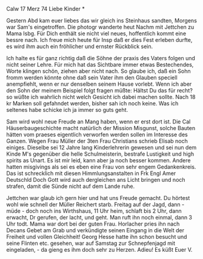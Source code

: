  Calw 17 Merz 74
Liebe Kinder <Fried>*

Gestern Abd kam euer liebes das wir gleich ins Steinhaus sandten, Morgens war Sam's eingetroffen. Die photogr wanderte heut Nachm mit Jettchen zu Mama Isbg. Für Dich enthält sie nicht viel neues, hoffentlich kommt eine bessre nach. Ich freue mich heute für Insp daß er dies Fest erleben durfte, es wird ihm auch ein fröhlicher und ernster Rückblick sein.

Ich halte es für ganz richtig daß die Söhne der praxis des Vaters folgen und nicht seiner Lehre. Für mich hat das Sichtbare immer etwas Bestechendes, Worte klingen schön, ziehen aber nicht nach. So glaube ich, daß ein Sohn fromm werden könnte ohne daß sein Vater ihm den Glauben speciell anempfiehlt, wenn er nur denselben seinem Hause vorlebt. Wenn ich aber den Sohn der meinem Beispiel folgt fragen müßte: Hältst Du das für recht? so wüßte ich wahrlich nicht welch Gesicht ich dabei machen sollte. 
Nach 18 kr Marken soll gefahndet werden, bisher sah ich noch keine. Was ich seltenes habe schicke ich ja immer so guts geht.

Sam wird wohl neue Freude an Mang haben, wenn er erst dort ist. Die Cal Häuserbaugeschichte macht natürlich der Mission Misgunst, solche Bauten hätten vom praeses eigentlich verworfen werden sollen im Interesse des Ganzen. Wegen Frau Müller der 3ten Frau Christians schrieb Elisab noch einiges. Dieselbe sei 12 Jahre lang Kinderlehrerin gewesen und sei nun dem Kinde M's gegenüber die helle Schulmeisterin, bestrafe Lustigkeit und high spirits as Unart. Es ist mir leid, kann aber ja noch besser kommen. Andere hatten misgivings als sei es eben eine Frau von sehr engem Gedankenkreis. 
Das ist schrecklich mit diesen Himmlungsanstalten in Frk Engl Amer Deutschld Doch Gott wird auch dergleichen ans Licht bringen und noch strafen, damit die Sünde nicht auf dem Lande ruhe.

Jettchen war glaub ich gern hier und hat uns Freude gemacht. Du hörtest wohl wie schnell der Müller Reichert starb. Freitag auf der Jagd, dann - müde - doch noch ins Wirthshaus, 11 Uhr heim, schlaft bis 2 Uhr, dann erwacht, Dr gerufen, der lacht, und geht. Man ruft ihn noch einmal, dann 3 Uhr todt. Mama war dort bei der guten Frau. Horlacher pries ihn nach Decans Gebet am Grab und verkündigte seinen Eingang in die Welt der Freiheit und vollen Gleichheit! Georg Hesse hatte ihn schon besucht und seine Flinten etc. gesehen, war auf Samstag zur Schnepfenjagd mit eingeladen, - da gieng es ihm doch sehr zu Herzen. Adieu! Es küßt
 Euer V.
